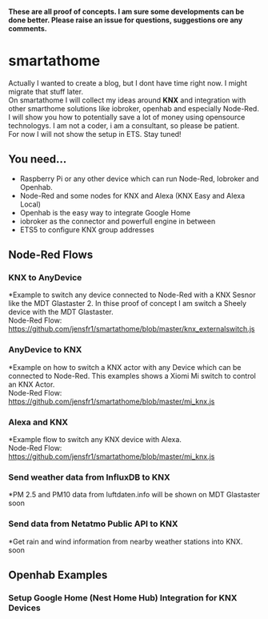 **These are all proof of concepts. I am sure some developments can be done better. Please raise an issue for questions, suggestions ore any comments.**

# smartathome
Actually I wanted to create a blog, but I dont have time right now. I might migrate that stuff later.<br />
On smartathome I will collect my ideas around **KNX** and integration with other smarthome solutions like iobroker, openhab and especially Node-Red. I will show you how to potentially save a lot of money using opensource technologys. I am not a coder, i am a consultant, so please be patient. <br/> For now I will not show the setup in ETS. 
Stay tuned!

## You need...
* Raspberry Pi or any other device which can run Node-Red, Iobroker and Openhab.
* Node-Red and some nodes for KNX and Alexa (KNX Easy and Alexa Local)
* Openhab is the easy way to integrate Google Home
* iobroker as the connector and powerfull engine in between
* ETS5 to configure KNX group addresses

## Node-Red Flows
### KNX to AnyDevice
*Example to switch any device connected to Node-Red with a KNX Sesnor like the MDT Glastaster 2. In thise proof of concept I am switch a Sheely device with the MDT Glastaster. <br />
Node-Red Flow: <br />
https://github.com/jensfr1/smartathome/blob/master/knx_externalswitch.js

### AnyDevice to KNX
*Example on how to switch a KNX actor with any Device which can be connected to Node-Red. This examples shows a Xiomi Mi switch to control an KNX Actor. <br /> Node-Red Flow: <br />
https://github.com/jensfr1/smartathome/blob/master/mi_knx.js

### Alexa and KNX
*Example flow to switch any KNX device with Alexa.<br />Node-Red Flow: <br />
https://github.com/jensfr1/smartathome/blob/master/mi_knx.js

### Send weather data from InfluxDB to KNX 
*PM 2.5 and PM10 data from luftdaten.info will be shown on MDT Glastaster <br />
soon

### Send data from Netatmo Public API to KNX
*Get rain and wind information from nearby weather stations into KNX. <br />
soon

## Openhab Examples
### Setup Google Home (Nest Home Hub) Integration for KNX Devices


